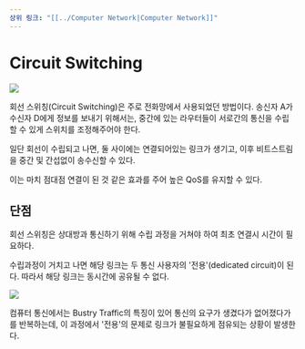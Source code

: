 ```yaml
---
상위 링크: "[[../Computer Network|Computer Network]]"
---
```

# Circuit Switching
![](https://i.imgur.com/uMsHJmc.png)

회선 스위칭(Circuit Switching)은 주로 전화망에서 사용되었던 방법이다. 송신자 A가 수신자 D에게 정보를 보내기 위해서는, 중간에 있는 라우터들이 서로간의 통신을 수립할 수 있게 스위치를 조정해주어야 한다.

일단 회선이 수립되고 나면, 둘 사이에는 연결되어있는 링크가 생기고, 이후 비트스트림을 중간 및 간섭없이 송수신할 수 있다.

이는 마치 점대점 연결이 된 것 같은 효과를 주어 높은 QoS를 유지할 수 있다.

## 단점
회선 스위칭은 상대방과 통신하기 위해 수립 과정을 거쳐야 하여 최초 연결시 시간이 필요하다.

수립과정이 거치고 나면 해당 링크는 두 통신 사용자의 '전용'(dedicated circuit)이 된다. 따라서 해당 링크는 동시간에 공유될 수 없다.

![](https://i.imgur.com/ovTEdCf.png)

컴퓨터 통신에서는 Bustry Traffic의 특징이 있어 통신의 요구가 생겼다가 없어졌다가를 반복하는데, 이 과정에서 '전용'의 문제로 링크가 불필요하게 점유되는 상황이 발생한다.